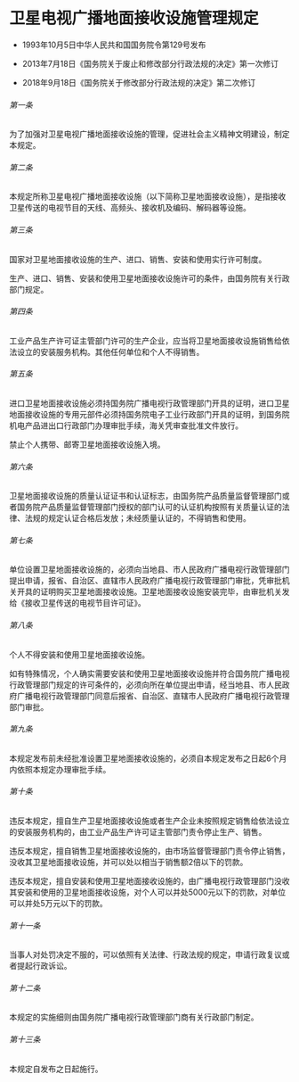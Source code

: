 # 卫星电视广播地面接收设施管理规定

- 1993年10月5日中华人民共和国国务院令第129号发布

- 2013年7月18日《国务院关于废止和修改部分行政法规的决定》第一次修订

- 2018年9月18日《国务院关于修改部分行政法规的决定》第二次修订

<!-- INFO END -->

###### 第一条

为了加强对卫星电视广播地面接收设施的管理，促进社会主义精神文明建设，制定本规定。

###### 第二条

本规定所称卫星电视广播地面接收设施（以下简称卫星地面接收设施），是指接收卫星传送的电视节目的天线、高频头、接收机及编码、解码器等设施。

###### 第三条

国家对卫星地面接收设施的生产、进口、销售、安装和使用实行许可制度。

生产、进口、销售、安装和使用卫星地面接收设施许可的条件，由国务院有关行政部门规定。

###### 第四条

工业产品生产许可证主管部门许可的生产企业，应当将卫星地面接收设施销售给依法设立的安装服务机构。其他任何单位和个人不得销售。

###### 第五条

进口卫星地面接收设施必须持国务院广播电视行政管理部门开具的证明，进口卫星地面接收设施的专用元部件必须持国务院电子工业行政部门开具的证明，到国务院机电产品进出口行政部门办理审批手续，海关凭审查批准文件放行。

禁止个人携带、邮寄卫星地面接收设施入境。

###### 第六条

卫星地面接收设施的质量认证证书和认证标志，由国务院产品质量监督管理部门或者国务院产品质量监督管理部门授权的部门认可的认证机构按照有关质量认证的法律、法规的规定认证合格后发放；未经质量认证的，不得销售和使用。

###### 第七条

单位设置卫星地面接收设施的，必须向当地县、市人民政府广播电视行政管理部门提出申请，报省、自治区、直辖市人民政府广播电视行政管理部门审批，凭审批机关开具的证明购买卫星地面接收设施。卫星地面接收设施安装完毕，由审批机关发给《接收卫星传送的电视节目许可证》。

###### 第八条

个人不得安装和使用卫星地面接收设施。

如有特殊情况，个人确实需要安装和使用卫星地面接收设施并符合国务院广播电视行政管理部门规定的许可条件的，必须向所在单位提出申请，经当地县、市人民政府广播电视行政管理部门同意后报省、自治区、直辖市人民政府广播电视行政管理部门审批。

###### 第九条

本规定发布前未经批准设置卫星地面接收设施的，必须自本规定发布之日起6个月内依照本规定办理审批手续。

###### 第十条

违反本规定，擅自生产卫星地面接收设施或者生产企业未按照规定销售给依法设立的安装服务机构的，由工业产品生产许可证主管部门责令停止生产、销售。

违反本规定，擅自销售卫星地面接收设施的，由市场监督管理部门责令停止销售，没收其卫星地面接收设施，并可以处以相当于销售额2倍以下的罚款。

违反本规定，擅自安装和使用卫星地面接收设施的，由广播电视行政管理部门没收其安装和使用的卫星地面接收设施，对个人可以并处5000元以下的罚款，对单位可以并处5万元以下的罚款。

###### 第十一条

当事人对处罚决定不服的，可以依照有关法律、行政法规的规定，申请行政复议或者提起行政诉讼。

###### 第十二条

本规定的实施细则由国务院广播电视行政管理部门商有关行政部门制定。

###### 第十三条

本规定自发布之日起施行。
